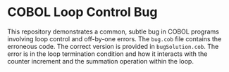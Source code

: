 # COBOL Loop Control Bug

This repository demonstrates a common, subtle bug in COBOL programs involving loop control and off-by-one errors. The `bug.cob` file contains the erroneous code.  The correct version is provided in `bugSolution.cob`.  The error is in the loop termination condition and how it interacts with the counter increment and the summation operation within the loop.